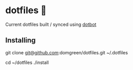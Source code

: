 dotfiles 🤖
===========

Current dotfiles built / synced using [dotbot](https://github.com/anishathalye/dotbot)

Installing
----------

git clone git@github.com:domgreen/dotfiles.git ~/.dotfiles

cd ~/dotfiles
./install
